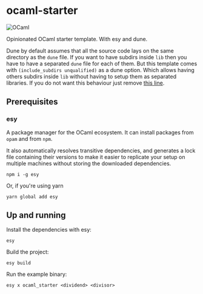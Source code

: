 # ocaml-starter

![OCaml](https://img.shields.io/badge/-OCaml-c15540?style=square&logo=ocaml&logoColor=white)

Opinionated OCaml starter template. With esy and dune.

Dune by default assumes that all the source code lays on the same directory as the `dune` file. If you want to have subdirs inside `lib` then you have to have a separated `dune` file for each of them. But this template comes with `(include_subdirs unqualified)` as a dune option. Which allows having others subdirs inside `lib` without having to setup them as separated libraries. If you do not want this behaviour just remove [this line](https://github.com/mxthevs/ocaml-starter/blob/main/lib/dune#L4).

## Prerequisites

### esy

A package manager for the OCaml ecosystem. It can install packages from `opam` and from `npm`.

It also automatically resolves transitive dependencies, and generates a lock file containing their versions to make it easier to replicate your setup on multiple machines without storing the downloaded dependencies.

```console
npm i -g esy
```

Or, if you're using yarn

```console
yarn global add esy
```

## Up and running

Install the dependencies with esy:

```console
esy
```

Build the project:

```console
esy build
```

Run the example binary:

```console
esy x ocaml_starter <dividend> <divisor>
```
